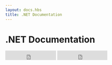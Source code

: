 ```yaml
---
layout: docs.hbs
title: .NET Documentation
---
```

# .NET Documentation

<iframe src="https://ghbtns.com/github-btn.html?user=AsynkronIT&repo=protoactor-dotnet&type=star&count=true&size=large" frameborder="0" scrolling="0" width="160px" height="30px"></iframe>
<iframe src="https://ghbtns.com/github-btn.html?user=AsynkronIT&repo=protoactor-dotnet&type=fork&count=true&size=large" frameborder="0" scrolling="0" width="158px" height="30px"></iframe>


